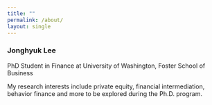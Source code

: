 ```yaml
---
title: ""
permalink: /about/
layout: single
---
```

### Jonghyuk Lee

PhD Student in Finance at University of Washington, Foster School of Business

My research interests include private equity, financial intermediation, behavior finance and more to be explored during the Ph.D. program. 